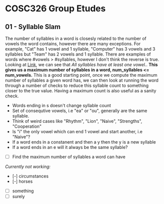 # COSC326 Group Etudes

## 01 - Syllable Slam
The number of syllables in a word is closesly related to the number of vowels the word contains, however there are many exceptions. 
For example, "Cat" has 1 vowel and 1 syllable, "Computer" has 3 vowels and 3 syllables but "Team" has 2 vowels and 1 syllable. 
There are examples of words where #vowels > #syllables, however I don't think the reverse is true.
Looking at [Link](https://factsumo.com/blog/syllable-rules-overview/), we can see that *All syllables have at least one vowel.*.
**This gives us a maximum number of syllables in a word, num_syllables <= num_vowels.**
This is a good starting point, once we compute the maximum number of syllables a given word has, we can then look at running the word through a 
number of checks to reduce this syllable count to something closer to the true value. Having a maximum count is also useful as a sanity check.

- Words ending in s doesn't change syllable count
- Set of consequtive vowels, i.e "ea" or "ou", generally are the same syllable.
- Think of weird cases like "Rhythm", "Lion", "Naive", "Strengths", "Cooperation" 
- Is "i" the only vowel which can end 1 vowel and start another, i.e "Naive"?
- If a word ends in a constanent and then a y then the y is a new syllable
- If a word ends in an e will it always be the same syllable?

- [ ] Find the maximum number of syllables a word can have

*Currently not working:*
- [-] circumstances
- [-] horses
- [ ] something
- [ ] surely